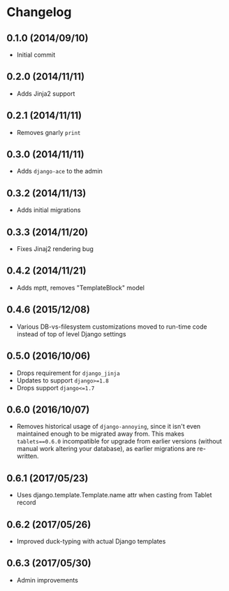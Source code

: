 Changelog
=========

0.1.0 (2014/09/10)
------------------
 - Initial commit


0.2.0 (2014/11/11)
------------------
 - Adds Jinja2 support


0.2.1 (2014/11/11)
------------------
 - Removes gnarly `print`


0.3.0 (2014/11/11)
------------------
 - Adds `django-ace` to the admin


0.3.2 (2014/11/13)
------------------
 - Adds initial migrations


0.3.3 (2014/11/20)
------------------
 - Fixes Jinaj2 rendering bug


0.4.2 (2014/11/21)
------------------
 - Adds mptt, removes "TemplateBlock" model


 0.4.6 (2015/12/08)
 ------------------
  - Various DB-vs-filesystem customizations moved to run-time code instead of top of level Django settings


0.5.0 (2016/10/06)
------------------
 - Drops requirement for `django_jinja`
 - Updates to support `django>=1.8`
 - Drops support `django<=1.7`

0.6.0 (2016/10/07)
------------------
 - Removes historical usage of `django-annoying`, since it isn't even maintained enough to be migrated away from. This makes `tablets==0.6.0` incompatible for upgrade from earlier versions (without manual work altering your database), as earlier migrations are re-written.

0.6.1 (2017/05/23)
------------------
 - Uses django.template.Template.name attr when casting from Tablet record


0.6.2 (2017/05/26)
------------------
 - Improved duck-typing with actual Django templates


0.6.3 (2017/05/30)
------------------
 - Admin improvements
